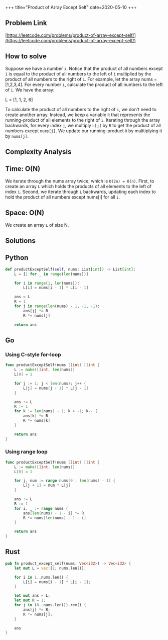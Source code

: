 +++
title="Product of Array Except Self"
date=2020-05-10
+++

## Problem Link

[https://leetcode.com/problems/product-of-array-except-self/](https://leetcode.com/problems/product-of-array-except-self/)

## How to solve

Suppose we have a number `i`. Notice that the product of all numbers except `i` is equal to the product of all numbers to the left of `i` multiplied by the product of all numbers to the right of `i`. For example, let the array nums = [1,2,3,4]. For every number `i`, calculate the product of all numbers to the left of `i`. We have the array:

L = [1, 1, 2, 6]

To calculate the product of all numbers to the right of `i`, we don't need to create another array. Instead, we keep a variable `R` that represents the running-product of all elements to the right of `i`. Iterating through the array backwards, for every index `j`, we multiply `L[j]` by `R` to get the product of all numbers except `nums[j]`. We update our running-product `R` by mulitiplying it by `nums[j]`.

## Complexity Analysis

## Time: O(N)

We iterate through the nums array twice, which is `O(2n) = O(n)`. First, to create an array `L` which holds the products of all elements to the left of index `i`. Second, we iterate through `L` backwards, updating each index to hold the product of all numbers except nums[i] for all `i`.

## Space: O(N)

We create an array `L` of size N.

## Solutions

## Python

``` python
def productExceptSelf(self, nums: List[int]) -> List[int]:
    L = [1 for _ in range(len(nums))]

    for i in range(1, len(nums)):
        L[i] = nums[i - 1] * L[i - 1]

    ans = L
    R = 1
    for j in range(len(nums) - 1, -1, -1):
        ans[j] *= R
        R *= nums[j]

    return ans
```

## Go

### Using C-style for-loop

``` go
func productExceptSelf(nums []int) []int {
    L := make([]int, len(nums))
    L[0] = 1

    for j := 1; j < len(nums); j++ {
        L[j] = nums[j - 1] * L[j - 1]
    }

    ans := L
    R := 1
    for k := len(nums) - 1; k > -1; k-- {
        ans[k] *= R
        R *= nums[k]
    }

    return ans
}
```

### Using range loop

``` go
func productExceptSelf(nums []int) []int {
    L := make([]int, len(nums))
    L[0] = 1

    for j, num := range nums[0 : len(nums) - 1] {
        L[j + 1] = num * L[j]
    }

    ans := L
    R := 1
    for i, _ := range nums {
        ans[len(nums) - 1 - i] *= R
        R *= nums[len(nums) - 1 - i]
    }

    return ans
}
```

## Rust

``` rust
pub fn product_except_self(nums: Vec<i32>) -> Vec<i32> {
    let mut L = vec![1; nums.len()];

    for i in 1..nums.len() {
        L[i] = nums[i - 1] * L[i - 1];
    }

    let mut ans = L;
    let mut R = 1;
    for j in (0..nums.len()).rev() {
        ans[j] *= R;
        R *= nums[j];
    }

    ans
}
```
